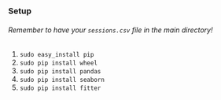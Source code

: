 ### Setup
###### Remember to have your ``` sessions.csv ``` file in the main directory!

1. ``` sudo easy_install pip ```
2. ``` sudo pip install wheel ```
3. ``` sudo pip install pandas ```
3. ``` sudo pip install seaborn ```
3. ``` sudo pip install fitter ```

